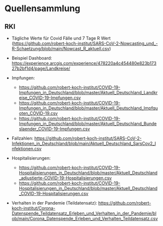 # Quellensammlung

## RKI

- Tägliche Werte für Covid Fälle und 7 Tage R Wert (https://github.com/robert-koch-institut/SARS-CoV-2-Nowcasting_und_-R-Schaetzung/blob/main/Nowcast_R_aktuell.csv)
- Beispiel Dashboard: https://experience.arcgis.com/experience/478220a4c454480e823b17327b2bf1d4/page/Landkreise/
- Impfungen:
    - https://github.com/robert-koch-institut/COVID-19-Impfungen_in_Deutschland/blob/master/Aktuell_Deutschland_Landkreise_COVID-19-Impfungen.csv
    - https://github.com/robert-koch-institut/COVID-19-Impfungen_in_Deutschland/blob/master/Aktuell_Deutschland_Impfquoten_COVID-19.csv
    - https://github.com/robert-koch-institut/COVID-19-Impfungen_in_Deutschland/blob/master/Aktuell_Deutschland_Bundeslaender_COVID-19-Impfungen.csv

- Fallzahlen: https://github.com/robert-koch-institut/SARS-CoV-2-Infektionen_in_Deutschland/blob/main/Aktuell_Deutschland_SarsCov2_Infektionen.csv
- Hospitalisierungen:
    - https://github.com/robert-koch-institut/COVID-19-Hospitalisierungen_in_Deutschland/blob/master/Aktuell_Deutschland_adjustierte-COVID-19-Hospitalisierungen.csv
    - https://github.com/robert-koch-institut/COVID-19-Hospitalisierungen_in_Deutschland/blob/master/Aktuell_Deutschland_COVID-19-Hospitalisierungen.csv
- Verhalten in der Pandemie (Teildatensatz): https://github.com/robert-koch-institut/Corona-Datenspende_Teildatensatz_Erleben_und_Verhalten_in_der_Pandemie/blob/main/Corona_Datenspende_Erleben_und_Verhalten_Teildatensatz.csv
